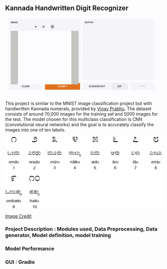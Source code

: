 ## Kannada Handwritten Digit Recognizer

![Alt Text](kannadadigits.gif)

This project is similar to the MNIST image classification project but with handwritten Kannada numerals, provided by [Vinay Prabhu](https://www.kaggle.com/c/Kannada-MNIST). The dataset consists of around 70,000 images for the training set and 5000 images for the test. The model chosen for this multiclass classification is CNN (convolutional neural networks) and the goal is to accurately classify the images into one of ten labels. 

![Alt Text](kannada4.gif)

[Image Credit](https://omniglot.com/writing/kannada.htm)

### Project Description : Modules used, Data Preprocessing, Data generator, Model definition, model training 

### Model Performance 

### GUI : Gradio 
